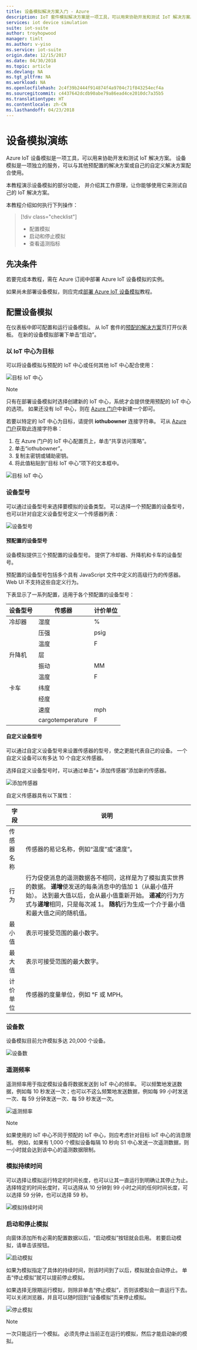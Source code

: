 ```yaml
---
title: 设备模拟解决方案入门 - Azure
description: IoT 套件模拟解决方案是一项工具，可以用来协助开发和测试 IoT 解决方案。 模拟服务是一项独立的服务，可以与其他预配置的解决方案或自己的自定义解决方案配合使用。
services: iot device simulation
suite: iot-suite
author: troyhopwood
manager: timlt
ms.author: v-yiso
ms.service: iot-suite
origin.date: 12/15/2017
ms.date: 04/30/2018
ms.topic: article
ms.devlang: NA
ms.tgt_pltfrm: NA
ms.workload: NA
ms.openlocfilehash: 2c4f39b2444f914874f4a9704c71f843254ecf4a
ms.sourcegitcommit: c4437642dcdb90abe79a86ead4ce2010dc7a35b5
ms.translationtype: HT
ms.contentlocale: zh-CN
ms.lasthandoff: 04/23/2018
---
```

# <a name="device-simulation-walkthrough"></a>设备模拟演练

Azure IoT 设备模拟是一项工具，可以用来协助开发和测试 IoT 解决方案。 设备模拟是一项独立的服务，可以与其他预配置的解决方案或自己的自定义解决方案配合使用。

本教程演示设备模拟的部分功能， 并介绍其工作原理，让你能够使用它来测试自己的 IoT 解决方案。

本教程介绍如何执行下列操作：

>[!div class="checklist"]
> * 配置模拟
> * 启动和停止模拟
> * 查看遥测指标

## <a name="prerequisites"></a>先决条件

若要完成本教程，需在 Azure 订阅中部署 Azure IoT 设备模拟的实例。

如果尚未部署设备模拟，则应完成[部署 Azure IoT 设备模拟](iot-suite-device-simulation-deploy.md)教程。

## <a name="configuring-device-simulation"></a>配置设备模拟

在仪表板中即可配置和运行设备模拟。 从 IoT 套件的[预配的解决方案](https://www.azureiotsuite.cn/)页打开仪表板。 在新的设备模拟部署下单击“启动”。

### <a name="target-iot-hub"></a>以 IoT 中心为目标

可以将设备模拟与预配的 IoT 中心或任何其他 IoT 中心配合使用：

![目标 IoT 中心](media/iot-suite-device-simulation-explore/targethub.png)

> [!NOTE]
> 只有在部署设备模拟时选择创建新的 IoT 中心，系统才会提供使用预配的 IoT 中心的选项。 如果还没有 IoT 中心，则在 [Azure 门户](https://portal.azure.cn)中新建一个即可。

若要以特定的 IoT 中心为目标，请提供 **iothubowner** 连接字符串。 可从 [Azure 门户](https://portal.azure.cn)获取此连接字符串：

1. 在 Azure 门户的 IoT 中心配置页上，单击“共享访问策略”。
1. 单击“iothubowner”。
1. 复制主密钥或辅助密钥。
1. 将此值粘贴到“目标 IoT 中心”项下的文本框中。

![目标 IoT 中心](media/iot-suite-device-simulation-explore/connectionstring.png)

### <a name="device-model"></a>设备型号

可以通过设备型号来选择要模拟的设备类型。 可以选择一个预配置的设备型号，也可以针对自定义设备型号定义一个传感器列表：

![设备型号](media/iot-suite-device-simulation-explore/devicemodel.png)

#### <a name="pre-configured-device-models"></a>预配置的设备型号

设备模拟提供三个预配置的设备型号。 提供了冷却器、升降机和卡车的设备型号。

预配置的设备型号包括多个具有 JavaScript 文件中定义的高级行为的传感器。 Web UI 不支持这些自定义行为。 

下表显示了一系列配置，适用于各个预配置的设备型号：

| 设备型号 | 传感器 | 计价单位 | 
| -------------| ------ | -----| 
| 冷却器 | 湿度 | % |
| | 压强 | psig | 
| | 温度 | F | 
| 升降机 | 层 | 
| | 振动 | MM | 
| | 温度 | F | 
| 卡车 | 纬度 | |
| | 经度 | | 
| | 速度 | mph | 
| | cargotemperature | F | 

#### <a name="custom-device-model"></a>自定义设备型号

可以通过自定义设备型号来设置传感器的型号，使之更能代表自己的设备。 一个自定义设备可以有多达 10 个自定义传感器。

选择自定义设备型号时，可以通过单击“+ 添加传感器”添加新的传感器。

![添加传感器](media/iot-suite-device-simulation-explore/customsensors.png)

自定义传感器具有以下属性：

| 字段 | 说明 |
| ----- | ----------- |
| 传感器名称 | 传感器的易记名称，例如“温度”或“速度”。 |
| 行为 | 行为促使消息的遥测数据各不相同，这样是为了模拟真实世界的数据。 **递增**使发送的每条消息中的值加 1（从最小值开始）。 达到最大值以后，会从最小值重新开始。 **递减**的行为方式与**递增**相同，只是每次减 1。 **随机**行为生成一个介于最小值和最大值之间的随机值。 |
| 最小值 | 表示可接受范围的最小数字。 |
| 最大值 | 表示可接受范围的最大数字。 |
| 计价单位 | 传感器的度量单位，例如 °F 或 MPH。 |

### <a name="number-of-devices"></a>设备数

设备模拟目前允许模拟多达 20,000 个设备。

![设备数](media/iot-suite-device-simulation-explore/numberofdevices.png)

### <a name="telemetry-frequency"></a>遥测频率

遥测频率用于指定模拟设备将数据发送到 IoT 中心的频率。 可以频繁地发送数据，例如每 10 秒发送一次；也可以不这么频繁地发送数据，例如每 99 小时发送一次、每 59 分钟发送一次、每 59 秒发送一次。

![遥测频率](media/iot-suite-device-simulation-explore/frequency.png)

> [!NOTE]
> 如果使用的 IoT 中心不同于预配的 IoT 中心，则应考虑针对目标 IoT 中心的消息限制。 例如，如果有 1,000 个模拟设备每隔 10 秒向 S1 中心发送一次遥测数据，则一小时就会达到该中心的遥测数据限制。

### <a name="simulation-duration"></a>模拟持续时间

可以选择让模拟运行特定的时间长度，也可以让其一直运行到明确让其停止为止。 选择特定的时间长度时，可以选择从 10 分钟到 99 小时之间的任何时间长度，可以选择 59 分钟，也可以选择 59 秒。

![模拟持续时间](media/iot-suite-device-simulation-explore/duration.png)

### <a name="start-and-stop-the-simulation"></a>启动和停止模拟

向窗体添加所有必需的配置数据以后，“启动模拟”按钮就会启用。 若要启动模拟，请单击该按钮。

![启动模拟](media/iot-suite-device-simulation-explore/start.png)

如果为模拟指定了具体的持续时间，则该时间到了以后，模拟就会自动停止。 单击“停止模拟”就可以提前停止模拟。

如果选择无限期运行模拟，则除非单击“停止模拟”，否则该模拟会一直运行下去。 可以关闭浏览器，并且可以随时回到“设备模拟”页来停止模拟。

![停止模拟](media/iot-suite-device-simulation-explore/stop.png)

> [!NOTE]
> 一次只能运行一个模拟。 必须先停止当前正在运行的模拟，然后才能启动新的模拟。
